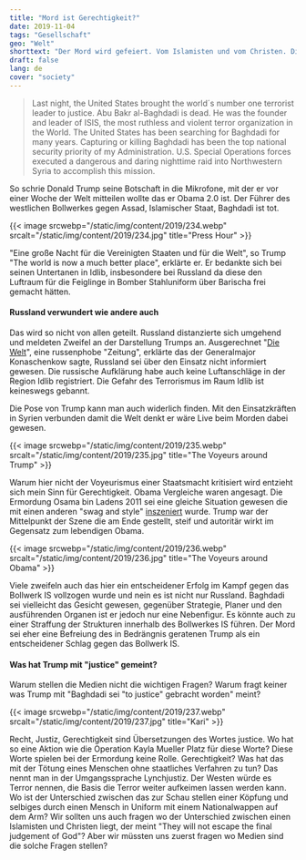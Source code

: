 ```yaml
---
title: "Mord ist Gerechtigkeit?"
date: 2019-11-04
tags: "Gesellschaft"
geo: "Welt"
shorttext: "Der Mord wird gefeiert. Vom Islamisten und vom Christen. Die wichtigen Fragen werden unterschlagen, im Vordergrund stehen Vergleiche der Präsentationen."
draft: false
lang: de
cover: "society"
---
```


> Last night, the United States brought the world´s number one terrorist leader to justice. Abu Bakr al-Baghdadi is dead. He was the founder and leader of ISIS, the most ruthless and violent terror organization in the World. The United States has been searching for Baghdadi for many years. Capturing or killing Baghdadi has been the top national security priority of my Administration. U.S. Special Operations forces executed a dangerous and daring nighttime raid into Northwestern Syria to accomplish this mission.

So schrie Donald Trump seine Botschaft in die Mikrofone, mit der er vor einer Woche der Welt mitteilen wollte das er Obama 2.0 ist. Der Führer des westlichen Bollwerkes gegen Assad, Islamischer Staat, Baghdadi ist tot.

{{< image srcwebp="/static/img/content/2019/234.webp" srcalt="/static/img/content/2019/234.jpg" title="Press Hour" >}}

"Eine große Nacht für die Vereinigten Staaten und für die Welt", so Trump "The world is now a much better place", erklärte er. Er bedankte sich bei seinen Untertanen in Idlib, insbesondere bei Russland da diese den Luftraum für die Feiglinge in Bomber Stahluniform über Barischa frei gemacht hätten.

#### Russland verwundert wie andere auch

Das wird so nicht von allen geteilt. Russland distanzierte sich umgehend und meldeten Zweifel an der Darstellung Trumps an. Ausgerechnet "[Die Welt](https://www.welt.de/politik/ausland/article202556016/Trump-bestaetigt-Tod-von-al-Baghdadi-Russland-bezweifelt-Angaben.html "Russland bezweifelt Trumps Angaben zum Tod al-Baghdadis")", eine russenphobe "Zeitung", erklärte das der Generalmajor Konaschenkow sagte, Russland sei über den Einsatz nicht  informiert gewesen. Die russische Aufklärung habe auch keine Luftanschläge in der Region Idlib registriert. Die Gefahr des Terrorismus im Raum Idlib ist keineswegs gebannt.

Die Pose von Trump kann man auch widerlich finden. Mit den Einsatzkräften in Syrien verbunden damit die Welt denkt er wäre Live beim Morden dabei gewesen.

{{< image srcwebp="/static/img/content/2019/235.webp" srcalt="/static/img/content/2019/235.jpg" title="The Voyeurs around Trump" >}}

Warum hier nicht der Voyeurismus einer Staatsmacht kritisiert wird entzieht sich mein Sinn für Gerechtigkeit. Obama Vergleiche waren angesagt. Die Ermordung Osama bin Ladens 2011 sei eine gleiche Situation gewesen die mit einen anderen "swag and style" [inszeniert](https://www.spiegel.de/kultur/gesellschaft/foto-von-donald-trump-nach-toetung-von-baghdadi-asymmetrisch-a-1293687.html "Trump-Foto von Baghdadi-Tötung - Bildausfall") wurde. Trump war der Mittelpunkt der Szene die am Ende gestellt, steif und autoritär wirkt im Gegensatz zum lebendigen Obama. 

{{< image srcwebp="/static/img/content/2019/236.webp" srcalt="/static/img/content/2019/236.jpg" title="The Voyeurs around Obama" >}}

Viele zweifeln auch das hier ein entscheidener Erfolg im Kampf gegen das Bollwerk IS vollzogen wurde und nein es ist nicht nur Russland. Baghdadi sei vielleicht das Gesicht gewesen, gegenüber Strategie, Planer und den ausführenden Organen ist er jedoch nur eine Nebenfigur. Es könnte auch zu einer Straffung der Strukturen innerhalb des Bollwerkes IS führen. Der Mord sei eher eine Befreiung des in Bedrängnis geratenen Trump als ein entscheidener Schlag gegen das Bollwerk IS. 

#### Was hat Trump mit "justice" gemeint?

Warum stellen die Medien nicht die wichtigen Fragen? Warum fragt keiner was Trump mit "Baghdadi sei "to justice" gebracht worden" meint?

{{< image srcwebp="/static/img/content/2019/237.webp" srcalt="/static/img/content/2019/237.jpg" title="Kari" >}}

Recht, Justiz, Gerechtigkeit sind Übersetzungen des Wortes justice. Wo hat so eine Aktion wie die Operation Kayla Mueller Platz für diese Worte? Diese Worte spielen bei der Ermordung keine Rolle. Gerechtigkeit? Was hat das mit der Tötung eines Menschen ohne staatliches Verfahren zu tun? Das nennt man in der Umgangssprache Lynchjustiz. Der Westen würde es Terror nennen, die Basis die Terror weiter aufkeimen lassen werden kann. Wo ist der Unterschied zwischen das zur Schau stellen einer Köpfung und selbiges durch einen Mensch in Uniform mit einem Nationalwappen auf dem Arm? Wir sollten uns auch fragen wo der Unterschied zwischen einen Islamisten und Christen liegt, der meint "They will not escape the final judgement of God"? Aber wir müssten uns zuerst fragen wo Medien sind die solche Fragen stellen? 
